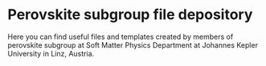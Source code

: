 # Perovskite subgroup file depository

Here you can find useful files and templates created by members of perovskite subgroup at Soft Matter Physics Department at Johannes Kepler University in Linz, Austria. 
